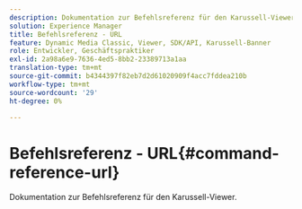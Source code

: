 ```yaml
---
description: Dokumentation zur Befehlsreferenz für den Karussell-Viewer.
solution: Experience Manager
title: Befehlsreferenz - URL
feature: Dynamic Media Classic, Viewer, SDK/API, Karussell-Banner
role: Entwickler, Geschäftspraktiker
exl-id: 2a98a6e9-7636-4ed5-8bb2-23389713a1aa
translation-type: tm+mt
source-git-commit: b4344397f82eb7d2d61020909f4acc7fddea210b
workflow-type: tm+mt
source-wordcount: '29'
ht-degree: 0%

---
```


# Befehlsreferenz - URL{#command-reference-url}

Dokumentation zur Befehlsreferenz für den Karussell-Viewer.

